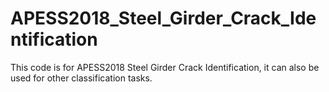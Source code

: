 # APESS2018_Steel_Girder_Crack_Identification
This code is for APESS2018 Steel Girder Crack Identification, it can also be used for other classification tasks.
